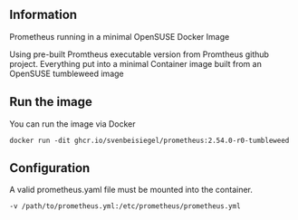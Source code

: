 ## Information
Prometheus running in a minimal OpenSUSE Docker Image

Using pre-built Promtheus executable version from Promtheus github project. Everything put into a minimal Container image built from an OpenSUSE tumbleweed image

## Run the image

You can run the image via Docker
```
docker run -dit ghcr.io/svenbeisiegel/prometheus:2.54.0-r0-tumbleweed
```
## Configuration

A valid prometheus.yaml file must be mounted into the container.
```
-v /path/to/prometheus.yml:/etc/prometheus/prometheus.yml
```
